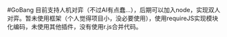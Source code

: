 #GoBang
目前支持人机对弈（不过AI有点蠢...），后期可以加入node，实现双人对弈。暂未使用框架（个人觉得项目小，没必要使用），使用requireJS实现模块化编码，未使用其他插件，没有使用r.js合并代码。